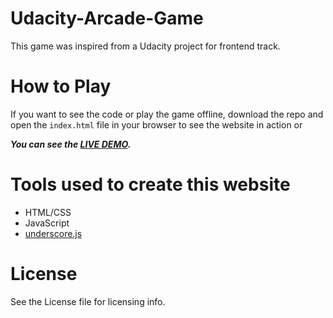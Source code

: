 # Udacity-Arcade-Game

This game was inspired from a Udacity project for frontend track.

# How to Play

If you want to see the code or play the game offline, download the repo and open the `index.html` file in your browser to see the website in action or 

***You can see the [LIVE DEMO](https://rudevdr.github.io/frontend-nanodegree-arcade-game/index.html).*** 

# Tools used to create this website

* HTML/CSS
* JavaScript
* [underscore.js](http://underscorejs.org/) 

# License

See the License file for licensing info.
